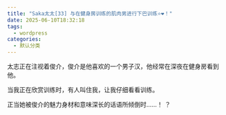 ```yaml
---
title: "Saka太太[33] 与在健身房训练的肌肉男进行下巴训练⭐❤️！"
date: 2025-06-10T18:32:18
tags:
  - wordpress
categories:
  - 默认分类
---
```








太志正在注视着俊介，俊介是他喜欢的一个男子汉，他经常在深夜在健身房看到他。



当我正在欣赏训练时，有人叫住我，让我仔细看看训练。



正当她被俊介的魅力身材和意味深长的话语所倾倒时……！ ？

